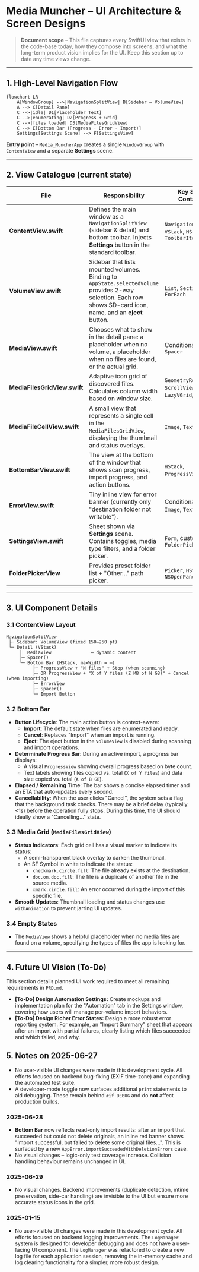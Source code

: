 # Media Muncher – UI Architecture & Screen Designs

> **Document scope** – This file captures every SwiftUI view that exists in the code-base today, how they compose into screens, and what the long-term product vision implies for the UI. Keep this section up to date any time views change.

---
## 1. High-Level Navigation Flow

```mermaid
flowchart LR
    A[WindowGroup] -->|NavigationSplitView| B[Sidebar – VolumeView]
    A --> C[Detail Pane]
    C -->|idle| D1[Placeholder Text]
    C -->|enumerating| D2[Progress + Grid]
    C -->|files loaded| D3[MediaFilesGridView]
    C --> E[Bottom Bar (Progress · Error · Import)]
    Settings[Settings Scene] --> F[SettingsView]
```

**Entry point** – `Media_MuncherApp` creates a single `WindowGroup` with `ContentView` and a separate **Settings** scene.

---
## 2. View Catalogue (current state)

| File | Responsibility | Key SwiftUI Containers |
|------|----------------|------------------------|
| **ContentView.swift** | Defines the main window as a `NavigationSplitView` (sidebar & detail) and bottom toolbar. Injects **Settings** button in the standard toolbar. | `NavigationSplitView`, `VStack`, `HStack`, `ToolbarItem` |
| **VolumeView.swift** | Sidebar that lists mounted volumes. Binding to `AppState.selectedVolume` provides 2-way selection. Each row shows SD-card icon, name, and an **eject** button. | `List`, `Section`, `ForEach` |
| **MediaView.swift** | Chooses what to show in the detail pane: a placeholder when no volume, a placeholder when no files are found, or the actual grid. | Conditional `if`/`else`, `Spacer` |
| **MediaFilesGridView.swift** | Adaptive icon grid of discovered files. Calculates column width based on window size. | `GeometryReader`, `ScrollView`, `LazyVGrid`, `VStack` |
| **MediaFileCellView.swift** | A small view that represents a single cell in the `MediaFilesGridView`, displaying the thumbnail and status overlays. | `Image`, `Text`, `Spacer` |
| **BottomBarView.swift** | The view at the bottom of the window that shows scan progress, import progress, and action buttons. | `HStack`, `ProgressView`, `Button` |
| **ErrorView.swift** | Tiny inline view for error banner (currently only "destination folder not writable"). | Conditional `if`, `Image`, `Text` |
| **SettingsView.swift** | Sheet shown via **Settings** scene. Contains toggles, media type filters, and a folder picker. | `Form`, custom `FolderPickerView` |
| **FolderPickerView** | Provides preset folder list + "Other…" path picker. | `Picker`, `HStack`, uses `NSOpenPanel` |

---
## 3. UI Component Details

### 3.1 ContentView Layout
```
NavigationSplitView
 ├─ Sidebar: VolumeView (fixed 150–250 pt)
 └─ Detail (VStack)
     │  MediaView               – dynamic content
     ├─ Spacer()
     └─ Bottom Bar (HStack, maxWidth = ∞)
          ├─ ProgressView + "N files" + Stop (when scanning)
          ├─ OR ProgressView + "X of Y files (Z MB of N GB)" + Cancel (when importing)
          ├─ ErrorView
          ├─ Spacer()
          └─ Import Button
```

### 3.2 Bottom Bar
*   **Button Lifecycle**: The main action button is context-aware:
    *   **Import**: The default state when files are enumerated and ready.
    *   **Cancel**: Replaces "Import" when an import is running.
    *   **Eject**: The eject button in the `VolumeView` is disabled during scanning and import operations.
*   **Determinate Progress Bar**: During an active import, a progress bar displays:
    *   A visual `ProgressView` showing overall progress based on byte count.
    *   Text labels showing files copied vs. total (`X of Y files`) and data size copied vs. total (`A of B GB`).
*   **Elapsed / Remaining Time**: The bar shows a concise elapsed timer and an ETA that auto-updates every second.
*   **Cancellability**: When the user clicks "Cancel", the system sets a flag that the background task checks. There may be a brief delay (typically <1s) before the operation fully stops. During this time, the UI should ideally show a "Cancelling..." state.

### 3.3 Media Grid (`MediaFilesGridView`)
*   **Status Indicators**: Each grid cell has a visual marker to indicate its status:
    *   A semi-transparent black overlay to darken the thumbnail.
    *   An SF Symbol in white to indicate the status:
        *   `checkmark.circle.fill`: The file already exists at the destination.
        *   `doc.on.doc.fill`: The file is a duplicate of another file in the source media.
        *   `xmark.circle.fill`: An error occurred during the import of this specific file.
*   **Smooth Updates**: Thumbnail loading and status changes use `withAnimation` to prevent jarring UI updates.

### 3.4 Empty States
*   The `MediaView` shows a helpful placeholder when no media files are found on a volume, specifying the types of files the app is looking for.

---
## 4. Future UI Vision (To-Do)

This section details planned UI work required to meet all remaining requirements in `PRD.md`.

*   **[To-Do] Design Automation Settings:** Create mockups and implementation plan for the "Automation" tab in the Settings window, covering how users will manage per-volume import behaviors.
*   **[To-Do] Design Richer Error States:** Design a more robust error reporting system. For example, an "Import Summary" sheet that appears after an import with partial failures, clearly listing which files succeeded and which failed, and why.

## 5. Notes on 2025-06-27
* No user-visible UI changes were made in this development cycle. All efforts focused on backend bug-fixing (EXIF time-zone) and expanding the automated test suite.
* A developer-mode toggle now surfaces additional `print` statements to aid debugging. These remain behind `#if DEBUG` and do **not** affect production builds.

### 2025-06-28
* **Bottom Bar** now reflects read-only import results: after an import that succeeded but could not delete originals, an inline red banner shows "Import successful, but failed to delete some original files…". This is surfaced by a new `AppError.importSucceededWithDeletionErrors` case.
* No visual changes – logic-only test coverage increase. Collision handling behaviour remains unchanged in UI.

### 2025-06-29
* No visual changes. Backend improvements (duplicate detection, mtime preservation, side-car handling) are invisible to the UI but ensure more accurate status icons in the grid.

### 2025-01-15
* No user-visible UI changes were made in this development cycle. All efforts focused on backend logging improvements. The `LogManager` system is designed for developer debugging and does not have a user-facing UI component. The `LogManager` was refactored to create a new log file for each application session, removing the in-memory cache and log clearing functionality for a simpler, more robust design.
